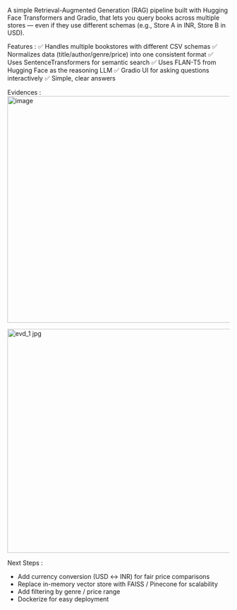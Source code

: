A simple Retrieval-Augmented Generation (RAG) pipeline built with Hugging Face Transformers and Gradio, that lets you query books across multiple stores — even if they use different schemas (e.g., Store A in INR, Store B in USD).

Features :
✅ Handles multiple bookstores with different CSV schemas
✅ Normalizes data (title/author/genre/price) into one consistent format
✅ Uses SentenceTransformers for semantic search
✅ Uses FLAN-T5 from Hugging Face as the reasoning LLM
✅ Gradio UI for asking questions interactively
✅ Simple, clear answers

Evidences :
<img width="1916" height="513" alt="image" src="https://github.com/user-attachments/assets/d2760a78-6f42-4e39-a12a-cbfdf4335f9b" />

<img width="1918" height="507" alt="evd_1 jpg" src="https://github.com/user-attachments/assets/23e7d8cb-4c8e-4040-8a18-e1918d31ee5f" />


Next Steps :
* Add currency conversion (USD ↔ INR) for fair price comparisons
 * Replace in-memory vector store with FAISS / Pinecone for scalability
 * Add filtering by genre / price range
 * Dockerize for easy deployment
